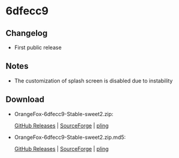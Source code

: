 # 6dfecc9

## Changelog

- First public release

## Notes

- The customization of splash screen is disabled due to instability

## Download

- OrangeFox-6dfecc9-Stable-sweet2.zip:

  [GitHub Releases]() | [SourceForge](https://sourceforge.net/projects/xiaomi-sweet2/files/recovery/orangefox/releases/6dfecc9/OrangeFox-6dfecc9-Stable-sweet2.zip/download) | [pling](https://www.pling.com/p/2213625)

- OrangeFox-6dfecc9-Stable-sweet2.zip.md5:

  [GitHub Releases]() | [SourceForge](https://sourceforge.net/projects/xiaomi-sweet2/files/recovery/orangefox/releases/6dfecc9/OrangeFox-6dfecc9-Stable-sweet2.zip.md5/download) | [pling](https://www.pling.com/p/2213625)
